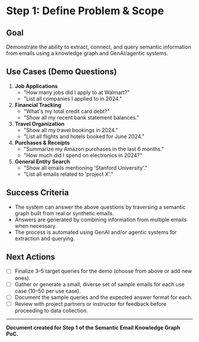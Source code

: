 # Step 1: Define Problem & Scope

## Goal

Demonstrate the ability to extract, connect, and query semantic information from emails using a knowledge graph and GenAI/agentic systems.

## Use Cases (Demo Questions)

1. **Job Applications**
   - "How many jobs did I apply to at Walmart?"
   - "List all companies I applied to in 2024."
2. **Financial Tracking**
   - "What's my total credit card debt?"
   - "Show all my recent bank statement balances."
3. **Travel Organization**
   - "Show all my travel bookings in 2024."
   - "List all flights and hotels booked for June 2024."
4. **Purchases & Receipts**
   - "Summarize my Amazon purchases in the last 6 months."
   - "How much did I spend on electronics in 2024?"
5. **General Entity Search**
   - "Show all emails mentioning 'Stanford University'."
   - "List all emails related to 'project X'."

## Success Criteria

- The system can answer the above questions by traversing a semantic graph built from real or synthetic emails.
- Answers are generated by combining information from multiple emails when necessary.
- The process is automated using GenAI and/or agentic systems for extraction and querying.

## Next Actions

- [ ] Finalize 3–5 target queries for the demo (choose from above or add new ones).
- [ ] Gather or generate a small, diverse set of sample emails for each use case (10–50 per use case).
- [ ] Document the sample queries and the expected answer format for each.
- [ ] Review with project partners or instructor for feedback before proceeding to data collection.

---

**Document created for Step 1 of the Semantic Email Knowledge Graph PoC.**
